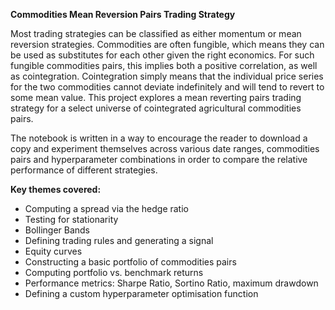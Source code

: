 **Commodities Mean Reversion Pairs Trading Strategy**

Most trading strategies can be classified as either momentum or mean reversion strategies. Commodities are often fungible, which means they can be used as substitutes for each other given the right economics. For such fungible commodities pairs, this implies both a positive correlation, as well as cointegration. Cointegration simply means that the individual price series for the two commodities cannot deviate indefinitely and will tend to revert to some mean value. This project explores a mean reverting pairs trading strategy for a select universe of cointegrated agricultural commodities pairs.

The notebook is written in a way to encourage the reader to download a copy and experiment themselves across various date ranges, commodities pairs and hyperparameter combinations in order to compare the relative performance of different strategies.

**Key themes covered:**
- Computing a spread via the hedge ratio
- Testing for stationarity
- Bollinger Bands
- Defining trading rules and generating a signal
- Equity curves
- Constructing a basic portfolio of commodities pairs
- Computing portfolio vs. benchmark returns
- Performance metrics: Sharpe Ratio, Sortino Ratio, maximum drawdown
- Defining a custom hyperparameter optimisation function
